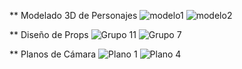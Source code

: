 ** Modelado 3D de Personajes
![modelo1](https://github.com/Chipi9401/En-busca-del-principe-perdido/assets/123870922/707e376d-8e7e-4d6f-a36f-21b34014f6c5)
![modelo2](https://github.com/Chipi9401/En-busca-del-principe-perdido/assets/123870922/9cdf18de-2625-4f42-8d27-be8e4de9fc03)

** Diseño de Props
![Grupo 11](https://github.com/Chipi9401/En-busca-del-principe-perdido/assets/123870922/844cb2b3-dd3a-46db-ab99-eb132e643515)
![Grupo 7](https://github.com/Chipi9401/En-busca-del-principe-perdido/assets/123870922/37f794e8-f933-415d-b923-11e738e99fe8)

** Planos de Cámara
![Plano 1](https://github.com/Chipi9401/En-busca-del-principe-perdido/assets/123870922/5cf4900b-3728-4aaa-b9a0-42a26175099f)
![Plano 4](https://github.com/Chipi9401/En-busca-del-principe-perdido/assets/123870922/f438e68c-0469-4739-8c57-52de205e8323)

